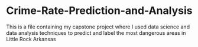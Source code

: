 # Crime-Rate-Prediction-and-Analysis

This is a file containing my capstone project where I used data science and data analysis techniques to predict and label the most dangerous areas in Little Rock Arkansas
